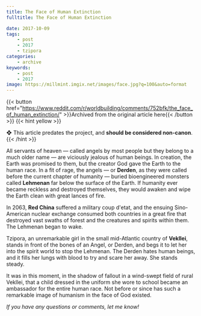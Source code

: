 ```yaml
---
title: The Face of Human Extinction
fulltitle: The Face of Human Extinction

date: 2017-10-09
tags:
    - post
    - 2017
    - tzipora
categories:
    - archive
keywords:
    - post
    - 2017
image: https://millmint.imgix.net/images/face.jpg?q=100&auto=format
---
```

{{< button href="https://www.reddit.com/r/worldbuilding/comments/752bfk/the_face_of_human_extinction/" >}}Archived from the original article here{{< /button >}}
{{< hint yellow >}}

❖ This article predates the project, and **should be considered non-canon**.
{{< /hint >}}

All servants of heaven  —  called angels by most people but they belong to a much older name  —  are viciously jealous of human beings. In creation, the Earth was promised to them, but the creator God gave the Earth to the human race. In a fit of rage, the angels  —  or **Derden**, as they were called before the current chapter of humanity  —  buried bioengineered monsters called **Lehmenan** far below the surface of the Earth. If humanity ever became reckless and destroyed themselves, they would awaken and wipe the Earth clean with great lances of fire.

In 2063, **Red China** suffered a military coup d'etat, and the ensuing Sino-American nuclear exchange consumed both countries in a great fire that destroyed vast swaths of forest and the creatures and spirits within them. The Lehmenan began to wake.

Tzipora, an unremarkable girl in the small mid-Atlantic country of **Vekllei**, stands in front of the bones of an Angel, or Derden, and begs it to let her into the spirit world to stop the Lehmenan. The Derden hates human beings, and it fills her lungs with blood to try and scare her away. She stands steady.

It was in this moment, in the shadow of fallout in a wind-swept field of rural Vekllei, that a child dressed in the uniform she wore to school became an ambassador for the entire human race. Not before or since has such a remarkable image of humanism in the face of God existed.

*If you have any questions or comments, let me know!*
